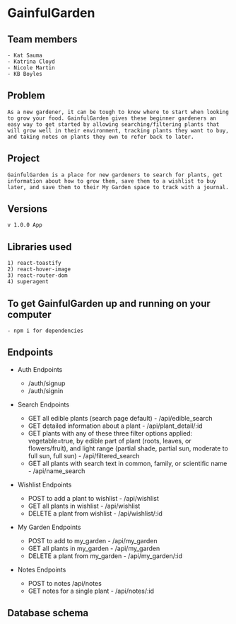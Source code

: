 # GainfulGarden

## Team members
    - Kat Sauma
    - Katrina Cloyd
    - Nicole Martin
    - KB Boyles

## Problem
    As a new gardener, it can be tough to know where to start when looking to grow your food. GainfulGarden gives these beginner gardeners an easy way to get started by allowing searching/filtering plants that will grow well in their environment, tracking plants they want to buy, and taking notes on plants they own to refer back to later.

## Project
    GainfulGarden is a place for new gardeners to search for plants, get information about how to grow them, save them to a wishlist to buy later, and save them to their My Garden space to track with a journal.

## Versions
    v 1.0.0 App

## Libraries used
    1) react-toastify
    2) react-hover-image
    3) react-router-dom
    4) superagent

## To get GainfulGarden up and running on your computer
    - npm i for dependencies

## Endpoints
- Auth Endpoints
    - /auth/signup
    - /auth/signin
    
- Search Endpoints
    - GET all edible plants (search page default) - /api/edible_search
    - GET detailed information about a plant - /api/plant_detail/:id
    - GET plants with any of these three filter options applied: vegetable=true, by edible part of plant (roots, leaves, or flowers/fruit), and light range (partial shade, partial sun, moderate to full sun, full sun) - /api/filtered_search
    - GET all plants with search text in common, family, or scientific name - /api/name_search

- Wishlist Endpoints
    - POST to add a plant to wishlist - /api/wishlist
    - GET all plants in wishlist - /api/wishlist
    - DELETE a plant from wishlist - /api/wishlist/:id

- My Garden Endpoints
    - POST to add to my_garden - /api/my_garden
    - GET all plants in my_garden - /api/my_garden
    - DELETE a plant from my_garden - /api/my_garden/:id

- Notes Endpoints
    - POST to notes /api/notes
    - GET notes for a single plant - /api/notes/:id

## Database schema

